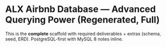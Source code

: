 # ALX Airbnb Database — Advanced Querying Power (Regenerated, Full)

This is the **complete** scaffold with required deliverables + extras (schema, seed, ERD). PostgreSQL-first with MySQL 8 notes inline.
